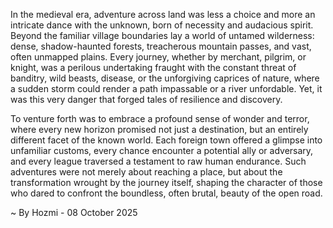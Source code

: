 
In the medieval era, adventure across land was less a choice and more an intricate dance with the unknown, born of necessity and audacious spirit. Beyond the familiar village boundaries lay a world of untamed wilderness: dense, shadow-haunted forests, treacherous mountain passes, and vast, often unmapped plains. Every journey, whether by merchant, pilgrim, or knight, was a perilous undertaking fraught with the constant threat of banditry, wild beasts, disease, or the unforgiving caprices of nature, where a sudden storm could render a path impassable or a river unfordable. Yet, it was this very danger that forged tales of resilience and discovery.

To venture forth was to embrace a profound sense of wonder and terror, where every new horizon promised not just a destination, but an entirely different facet of the known world. Each foreign town offered a glimpse into unfamiliar customs, every chance encounter a potential ally or adversary, and every league traversed a testament to raw human endurance. Such adventures were not merely about reaching a place, but about the transformation wrought by the journey itself, shaping the character of those who dared to confront the boundless, often brutal, beauty of the open road.

~ By Hozmi - 08 October 2025

